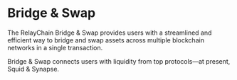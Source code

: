 # Bridge & Swap

The RelayChain Bridge & Swap provides users with a streamlined and efficient way to bridge and swap assets across multiple blockchain networks in a single transaction.

Bridge & Swap connects users with liquidity from top protocols—at present, Squid & Synapse.&#x20;

